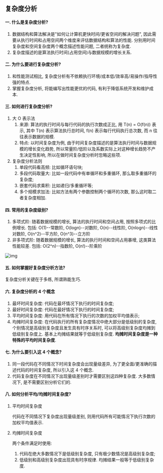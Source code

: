 ## 复杂度分析

#### 一. 什么是复杂度分析?

1. 数据结构和算法解决是"如何让计算机更快时间/更省空间的解决问题", 因此需要从执行时间和占用空间两个维度来评估数据结构和算法的性能. 分别用时间复杂度和空间复杂度两个概念描述性能问题, 二者统称为复杂度.
2. 复杂度描述的是算法执行时间(占用空间)与数据规模的增长关系.

#### 二. 为什么要进行复杂度分析?

1. 和性能测试相比, 复杂度分析有不依赖执行环境/成本低/效率高/易操作/指导性强的特点.
2. 掌握复杂度分析, 将能编写出性能更优的代码, 有利于降低系统开发和维护成本.

#### 三. 如何进行复杂度分析?

1. 大 O 表示法
   1. 来源: 算法的执行时间与每行代码的执行次数成正比, 用 T(n) = O(f(n)) 表示, 其中 T(n) 表示算法执行总时间, f(n) 表示每行代码执行总次数, 而 n 往往表示数据的规模.
   2. 特点: 以时间复杂度为例, 由于时间复杂度描述的是算法执行时间与数据规模的增长变化趋势, 所以常量阶/低阶以及系数实际上对这种增长趋势不产生决定性影响, 所以在做时间复杂度分析时忽略这些项.
2. 复杂度分析法则
   1. 单段代码看高频: 比如循环语句块;
   2. 多段代码取量大: 比如一段代码中有单循环和多重循环, 那么取多重循环的复杂度;
   3. 嵌套代码求乘积: 比如递归/多重循环等;
   4. 多个规模求加法: 比如方法有两个参数控制两个循环的次数, 那么这时取二者复杂度相加.

#### 四. 常用的复杂度级别?

1. 多项式阶: 随着数据规模的增长, 算法的执行时间和空间占用, 按照多项式的比例增长. 包括: O(1)--常数阶, O(logn)--对数阶, O(n)--线性阶, O(nlogn)--线性对数阶, O(n^2)--平方阶, O(n^3)--立方阶
2. 非多项式阶: 随着数据规模的增长, 算法的执行时间和空间占用暴增, 这类算法性能较差. 包括: O(2^n)--指数阶, O(n!)--阶乘阶

![img](https://tva1.sinaimg.cn/large/008eGmZEly1goge9flcbbj30vq0hsjsq.jpg)

#### 五. 如何掌握好复杂度分析方法?

复杂度分析关键在于多练, 所谓熟能生巧.

#### 六. 复杂度分析的 4 个概念

1. 最坏时间复杂度: 代码在最坏情况下执行的时间复杂度;
2. 最好时间复杂度: 代码在最好情况下执行的时间复杂度;
3. 平均时间复杂度: 用代码在所有情况下执行的次数的加权平均值表示;
4. 均摊时间复杂度: 在代码执行的所有复杂度情况中绝大部分是低级别的复杂度, 个别情况是高级别复杂度且发生具有时序关系时, 可以将高级别复杂度均摊到低级别复杂度上. 基本上均摊结果就等于低级别复杂度. **均摊时间复杂度是一种特殊的平均时间复杂度**.

#### 七. 为什么要引入这 4 个概念?

1. 同一段代码在不同情况下时间复杂度会出现量级差异, 为了更全面/更准确的描述代码的时间复杂度, 所以引入这 4 个概念.
2. 代码复杂度在不同情况下出现量级差别时才需要区别这四种复杂度. 大多数情况下, 是不需要区别分析它们的.

#### 八. 如何分析平均/均摊时间复杂度?

1. 平均时间复杂度

   代码在不同情况下复杂度出现量级差别, 则用代码所有可能情况下执行次数的加权平均值表示.

2. 均摊时间复杂度

   两个条件满足时使用: 

   1. 代码在绝大多数情况下是低级别复杂度, 只有极少数情况是高级别复杂度;
   2. 低级别和高级别复杂度出现具有时序规律. 均摊结果一般等于低级别复杂度.


